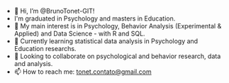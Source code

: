- 👋 Hi, I’m @BrunoTonet-GIT!
- I'm graduated in Psychology and masters in Education.
- 👀 My main interest is in Psychology, Behavior Analysis (Experimental & Applied) and Data Science - with R and SQL.
- 🌱 Currently learning statistical data analysis in Psychology and Education researchs.
- 💞️ Looking to collaborate on psychological and behavior research, data and analysis.
- 📫 How to reach me: tonet.contato@gmail.com

<!---
BrunoTonet-GIT/BrunoTonet-GIT is a ✨ special ✨ repository because its `README.md` (this file) appears on your GitHub profile.
You can click the Preview link to take a look at your changes.
--->

